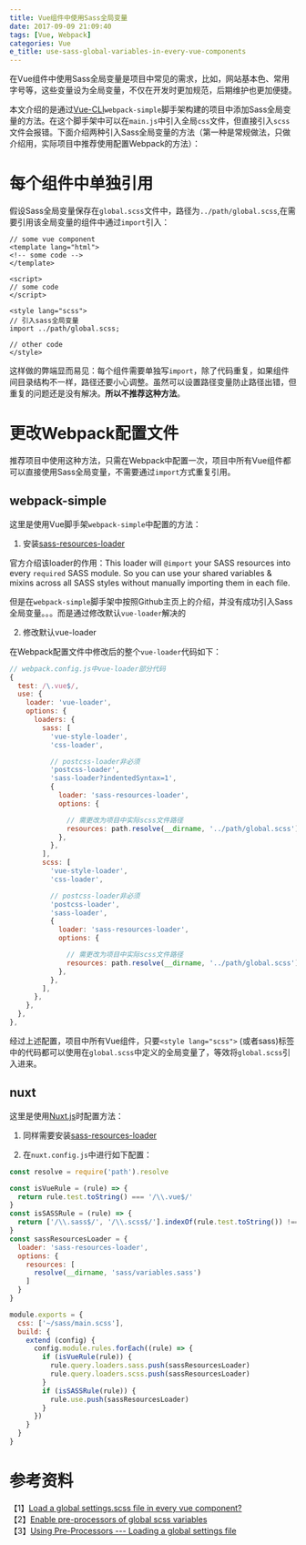 ```yaml
---
title: Vue组件中使用Sass全局变量
date: 2017-09-09 21:09:40
tags: [Vue, Webpack]
categories: Vue
e_title: use-sass-global-variables-in-every-vue-components
---
```


在Vue组件中使用Sass全局变量是项目中常见的需求，比如，网站基本色、常用字号等，这些变量设为全局变量，不仅在开发时更加规范，后期维护也更加便捷。   

本文介绍的是通过[Vue-CLI](https://github.com/vuejs/vue-cli)`webpack-simple`脚手架构建的项目中添加Sass全局变量的方法。在这个脚手架中可以在`main.js`中引入全局`css`文件，但直接引入`scss`文件会报错。下面介绍两种引入Sass全局变量的方法（第一种是常规做法，只做介绍用，实际项目中推荐使用配置Webpack的方法）：

# 每个组件中单独引用

假设Sass全局变量保存在`global.scss`文件中，路径为`../path/global.scss`,在需要引用该全局变量的组件中通过`import`引入：

```vue
// some vue component
<template lang="html">
<!-- some code -->
</template>

<script>
// some code
</script>

<style lang="scss">
// 引入sass全局变量
import ../path/global.scss;

// other code
</style>
```

这样做的弊端显而易见：每个组件需要单独写`import`，除了代码重复，如果组件间目录结构不一样，路径还要小心调整。虽然可以设置路径变量防止路径出错，但重复的问题还是没有解决。**所以不推荐这种方法**。

# 更改Webpack配置文件

推荐项目中使用这种方法，只需在Webpack中配置一次，项目中所有Vue组件都可以直接使用Sass全局变量，不需要通过`import`方式重复引用。

## webpack-simple

这里是使用Vue脚手架`webpack-simple`中配置的方法：

1. 安装[sass-resources-loader](https://github.com/shakacode/sass-resources-loader)   

官方介绍该loader的作用：This loader will `@import` your SASS resources into every `required` SASS module. So you can use your shared variables & mixins across all SASS styles without manually importing them in each file.   

但是在`webpack-simple`脚手架中按照Github主页上的介绍，并没有成功引入Sass全局变量。。。而是通过修改默认`vue-loader`解决的

2. 修改默认vue-loader

在Webpack配置文件中修改后的整个`vue-loader`代码如下：

```js
// webpack.config.js中vue-loader部分代码
{
  test: /\.vue$/,
  use: {
    loader: 'vue-loader',
    options: {
      loaders: {
        sass: [
          'vue-style-loader',
          'css-loader',

          // postcss-loader非必须
          'postcss-loader',
          'sass-loader?indentedSyntax=1',
          {
            loader: 'sass-resources-loader',
            options: {

              // 需更改为项目中实际scss文件路径
              resources: path.resolve(__dirname, '../path/global.scss'),
            },
          },
        ],
        scss: [
          'vue-style-loader',
          'css-loader',

          // postcss-loader非必须
          'postcss-loader',
          'sass-loader',
          {
            loader: 'sass-resources-loader',
            options: {

              // 需更改为项目中实际scss文件路径
              resources: path.resolve(__dirname, '../path/global.scss'),
            },
          },
        ],
      },
    },
  },
},
```
经过上述配置，项目中所有Vue组件，只要`<style lang="scss">` (或者sass)标签中的代码都可以使用在`global.scss`中定义的全局变量了，等效将`global.scss`引入进来。

## nuxt

这里是使用[Nuxt.js](https://nuxtjs.org/)时配置方法：

1. 同样需要安装[sass-resources-loader](https://github.com/shakacode/sass-resources-loader)   

2. 在`nuxt.config.js`中进行如下配置：   

```js
const resolve = require('path').resolve

const isVueRule = (rule) => {
  return rule.test.toString() === '/\\.vue$/'
}
const isSASSRule = (rule) => {
  return ['/\\.sass$/', '/\\.scss$/'].indexOf(rule.test.toString()) !== -1
}
const sassResourcesLoader = {
  loader: 'sass-resources-loader',
  options: {
    resources: [
      resolve(__dirname, 'sass/variables.sass')
    ]
  }
}

module.exports = {
  css: ['~/sass/main.scss'],
  build: {
    extend (config) {
      config.module.rules.forEach((rule) => {
        if (isVueRule(rule)) {
          rule.query.loaders.sass.push(sassResourcesLoader)
          rule.query.loaders.scss.push(sassResourcesLoader)
        }
        if (isSASSRule(rule)) {
          rule.use.push(sassResourcesLoader)
        }
      })
    }
  }
}
```

# 参考资料   

【1】[Load a global settings.scss file in every vue component?](https://github.com/vuejs/vue-loader/issues/328)   
【2】[Enable pre-processors of global scss variables](https://github.com/nuxt/nuxt.js/issues/1092)   
【3】[Using Pre-Processors --- Loading a global settings file](https://vue-loader.vuejs.org/en/configurations/pre-processors.html#loading-a-global-settings-file)   
